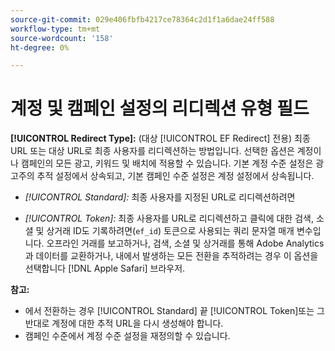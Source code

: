 ```yaml
---
source-git-commit: 029e406fbfb4217ce78364c2d1f1a6dae24ff588
workflow-type: tm+mt
source-wordcount: '158'
ht-degree: 0%

---
```

# 계정 및 캠페인 설정의 리디렉션 유형 필드

**[!UICONTROL Redirect Type]:** (대상 [!UICONTROL EF Redirect] 전용) 최종 URL 또는 대상 URL로 최종 사용자를 리디렉션하는 방법입니다. 선택한 옵션은 계정이나 캠페인의 모든 광고, 키워드 및 배치에 적용할 수 있습니다. 기본 계정 수준 설정은 광고주의 추적 설정에서 상속되고, 기본 캠페인 수준 설정은 계정 설정에서 상속됩니다.

* *[!UICONTROL Standard]:* 최종 사용자를 지정된 URL로 리디렉션하려면

* *[!UICONTROL Token]:* 최종 사용자를 URL로 리디렉션하고 클릭에 대한 검색, 소셜 및 상거래 ID도 기록하려면(`ef_id`) 토큰으로 사용되는 쿼리 문자열 매개 변수입니다. 오프라인 거래를 보고하거나, 검색, 소셜 및 상거래를 통해 Adobe Analytics과 데이터를 교환하거나, 내에서 발생하는 모든 전환을 추적하려는 경우 이 옵션을 선택합니다 [!DNL Apple Safari] 브라우저.

**참고:**

* 에서 전환하는 경우 [!UICONTROL Standard] 끝 [!UICONTROL Token]또는 그 반대로 계정에 대한 추적 URL을 다시 생성해야 합니다.
* 캠페인 수준에서 계정 수준 설정을 재정의할 수 있습니다.
